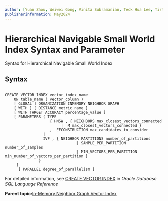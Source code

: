 ```yaml
---
author: [Yuan Zhou, Weiwei Gong, Vinita Subramanian, Teck Hua Lee, Tirthankar Lahiri, Shasank Chavan, Sebastian DeLaHoz, Roger Ford, Rohan Aggarwal, Mark Hornick, Malavika S P, Harichandan Roy, George Krupka, Doug Hood, Dinesh Das, David Jiang, Boriana Milenova, Bonnie Xia, Aurosish Mishra, Angela Amor, Agnivo Saha, Aleksandra Czarlinska, Ramya P, Usha Krishnamurthy, Tulika Das, Suresh Rajan, Sarika Surampudi, Sarah Hirschfeld, Prakash Jashnani, Jody Glover, Jessica True, Mamata Basapur, Maitreyee Chaliha, Gunjan Jain, Frederick Kush, Douglas Williams, Binika Kumar, Jean-Francois Verrier]
publisherinformation: May2024
---
```


# Hierarchical Navigable Small World Index Syntax and Parameter

Syntax for Hierarchical Navigable Small World Index

## Syntax

```

CREATE VECTOR INDEX vector_index_name 
    ON table_name ( vector_column )
    [ GLOBAL ] ORGANIZATION INMEMORY NEIGHBOR GRAPH
    [ WITH ] [ DISTANCE metric name ]
    [ WITH TARGET ACCURACY percentage_value ]
    [ PARAMETERS ( TYPE             
	                { HNSW , { NEIGHBORS max_closest_vectors_connected 
				         |  M max_closest_vectors_connected } 						  
					,  EFCONSTRUCTION max_candidates_to_consider  
			     |
			     IVF , { NEIGHBOR PARTITIONS number_of_partitions 
                                | SAMPLE_PER_PARTITION number_of_samples
                                | MIN_VECTORS_PER_PARTITION min_number_of_vectors_per_partition }
			   }				
     ]
      [ PARALLEL degree_of_parallelism ]
```

For detailed information, see [CREATE VECTOR INDEX](olink:SQLRF-GUID-B396C369-54BB-4098-A0DD-7C54B3A0D66F) in *Oracle Database SQL Language Reference*

**Parent topic:**[In-Memory Neighbor Graph Vector Index](GUID-59D7DCA9-E63D-46EF-B0D5-F14739DAE53D.md)


